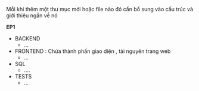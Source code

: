 Mỗi khi thêm một thư mục mới hoặc file nào đó cần bổ sung vào cấu trúc và giới thiệu ngắn về nó

**EP1**

* BACKEND
  * ...
* FRONTEND : Chứa thành phần giao diện , tài nguyên trang web
  * ...
* SQL
  * ....
* TESTS
  * ...
